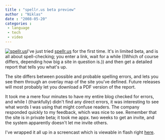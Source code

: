 ```yaml
---
title : "spellr.us beta preview"
author : "Niklas"
date : "2008-05-20"
categories : 
 - language
 - tech
 - video
---
```


[![spellr.us](https://niklasblog.com/wp-content/2008-05-20-spellr.png)](https://niklasblog.com/wp-content/2008-05-20-spellr.png "spellr.us")I've just tried [spellr.us](http://spellr.us) for the first time. It's in limited beta, and is all about spell-checking; you enter a link, wait for a while ((Which of course differs, depending how big a site in question is.)) and then get a detailed report that tells you what's up.

The site differs between possible and probable spelling errors, and lets you see them through an overlay map of the site you've defined. Future releases will most probably let you download a PDF version of the report.

It took me a mere four minutes to have my entire blog checked for errors, and while I (thankfully) didn't find any direct errors, it was interesting to see what words I was using that might confuse readers. The company responded quickly to my feedback, which was nice to see. Remember that the site is in private beta; it took me appx. two weeks to get an invite, and the system apparently doesn't let me invite others.

I've wrapped it all up in a screencast which is viewable in flash right [here](http://screencast.com/t/kDVmhtMD).
